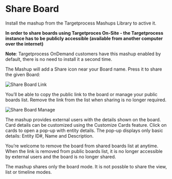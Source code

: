 Share Board
==================

Install the mashup from the Targetprocess Mashups Library to active it.

__In order to share boards using Targetproces On-Site - the Targetprocess instance has to be publicly accessible (available from another computer over the internet)__

__Note__: Targetprocess OnDemand customers have this mashup enabled by default, there is no need to install it a second time.

The Mashup will add a Share icon near your Board name. Press it to share the given Board:

![Share Board Link](https://github.com/TargetProcess/TP3MashupLibrary/raw/master/Share%20Board/ShareBoardLink.png)


You’ll be able to copy the public link to the board or manage your public boards list. Remove the link from the list when sharing is no longer required.

![Share Board Manage](https://github.com/TargetProcess/TP3MashupLibrary/raw/master/Share%20Board/ShareBoardManage.png)

The mashup provides external users with the details shown on the board. Card details can be customized using the Customize Cards feature. Click on cards to open a pop-up with entity details. The pop-up displays only basic details: Entity ID#, Name and Description.

You’re welcome to remove the board from shared boards list at anytime. When the link is removed from public boards list, it is no longer accessible by external users and the board is no longer shared.

The mashup shares only the board mode.  It is not possble to share the view, list or timeline modes.
